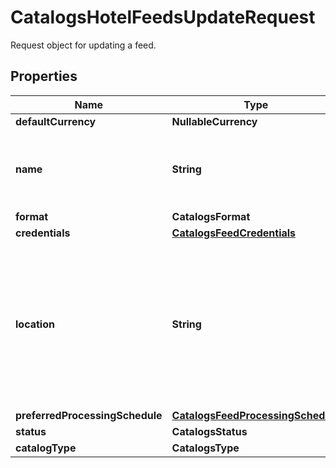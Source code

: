 

# CatalogsHotelFeedsUpdateRequest

Request object for updating a feed.

## Properties

| Name | Type | Description | Notes |
|------------ | ------------- | ------------- | -------------|
|**defaultCurrency** | **NullableCurrency** |  |  [optional] |
|**name** | **String** | A human-friendly name associated to a given feed. |  [optional] |
|**format** | **CatalogsFormat** |  |  [optional] |
|**credentials** | [**CatalogsFeedCredentials**](CatalogsFeedCredentials.md) |  |  [optional] |
|**location** | **String** | The URL where a feed is available for download. This URL is what Pinterest will use to download a feed for processing. |  [optional] |
|**preferredProcessingSchedule** | [**CatalogsFeedProcessingSchedule**](CatalogsFeedProcessingSchedule.md) |  |  [optional] |
|**status** | **CatalogsStatus** |  |  [optional] |
|**catalogType** | **CatalogsType** |  |  |



